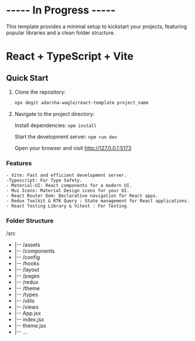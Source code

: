 # ----- In Progress -----

This template provides a minimal setup to kickstart your projects, featuring popular libraries and a clean folder structure.

# React + TypeScript + Vite

## Quick Start

1. Clone the repository:

   ```bash
   npx degit adarsha-wagle/react-template project_name

   ```

1. Navigate to the project directory:

   Install dependencies:
   `npm install`

   Start the development server:
   `npm run dev`

   Open your browser and visit http://127.0.0.1:5173

### Features

    - Vite: Fast and efficient development server.
    -Typescript: For Type Safety.
    - Material-UI: React components for a modern UI.
    - Mui Icons: Material Design icons for your UI.
    - React Router Dom: Declarative navigation for React apps.
    - Redux Toolkit & RTK Query : State management for React applications.
    - React Testing Library & Vitest : For Testing

### Folder Structure

/src

- |-- /assets
- |-- /components
- |-- /config
- |-- /hooks
- |-- /layout
- |-- /pages
- |-- /redux
- |-- /theme
- |-- /types
- |-- /utils
- |-- /views
- |-- App.jsx
- |-- index.jsx
- |-- theme.jsx
- |-- ...
